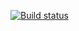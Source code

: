 [![Build status](https://ci.appveyor.com/api/projects/status/wmgm6gefrexgv1wh?svg=true)](https://ci.appveyor.com/project/evgeniyloznevoy/ajs-diploma)